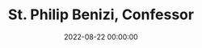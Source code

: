 ---
layout: vesperas
title:  "St. Philip Benizi, Confessor"
latinTitle: "S. Philippi Benitii Confessoris (III. Classis)"
date:   2022-08-22 00:00:00
eventDate:   2022-08-23 17:30:00
categories: jekyll css
incipit: "(c3) De(h)us(h'_) †(,) in(h) ad(h)ju(h)tó-(hi)ri(h)um(h) mé(h)um(h'_) in(h)tén(gh)de.(h.) (::) R/. Dó(h)mi(h)ne(h'_) (,) ad(h) ad(h)ju-(h)ván(h)dum(h) me(h'_) fe(h)stí(gh)na.(h.) (:) Gló-(h)ri-(h)a(h) Pá(h)tri,(h) et(h) Fí-(h)li-(h)o,(h'_) (,) et(h) Spi-(h)rí-(h)tu-(h)i(h) Sán(gh)cto.(h.) (:) Si(h)cut(h) é-(h)rat(h) in(h) prin(h)cí(h)pi-(h)o,(h) et(h) nunc,(h) et(h) sem(h)per(h.) (,) et(h) in(h) saé(h)cu-(h)la(h) sae(h)cu-(h)ló(h)rum.(h) A(gh)men.(h.) (;) Al(h)le-(i)lú(hg~)ia.(g.) (::)"
# First Antiphon
firstAnt: "(c4) QUI(h) há(f)bi(fg)tas(g) *() in(h!iwj) cæ(j_h)lis,(i_[uh:l]j) (,) mi(h)se(h)ré(i')re(h) no(g.)bis.(g.) (::)"
firstAntAnotation: "8. G"
firstAntEng: "Thou who dwellest in heaven, * have mercy on us."
firstPsalmNo: 122
firstPsalm: "(c4)Ad(g) te(h) le(j)vá(j)vi(j) ó(j)cu(j)los(j) me(k jr)os,(j.) *(:) qui(j) há(j)bi(j)tas(i) in(j) cæ(h gr)lis.(g.) (::Z) 2. Ec(j)ce(j) sic(j)ut(j) ó(j)cu(j)li(j) ser(j)vó(k jr)rum,(j.) *(:) in(j) má(j)ni(j)bus(j) do(j)mi(j)nó(j)rum(i) su(j)ó(h gr)rum.(g.) (::Z) 3. Sic(j)ut(j) ó(j)cu(j)li(j) an(j)cíl(j)læ(j) in(j) má(j)ni(j)bus(j) dó(j)mi(j)næ(j) su(k jr)æ:(j.) *(:) i(j)ta(j) ó(j)cu(j)li(j) nos(j)tri(j) ad(j) Dó(j)mi(j)num,(j) De(j)um(j) nos(j)trum,(j) do(j)nec(j) mi(j)se(j)re(j)á(i)tur(j) nos(h gr)tri.(g.) (::Z) 4. Mi(j)se(j)ré(j)re(j) nos(j)tri,(j) Dó(j)mi(j)ne,(j) mi(j)se(j)ré(j)re(j) nos(k jr)tri:(j.) *(:) qui(j)a(j) mul(j)tum(j) re(j)plé(j)ti(j) su(j)mus(j) de(j)spec(i)ti(j)ó(h gr)ne:(g.) (::Z)5. Qui(j)a(j) mul(j)tum(j) re(j)plé(j)ta(j) est(j) á(j)ni(j)ma(j)  nos(k jr)tra:(j.) *(:) op(j)pró(j)bri(j)um(j) ab(j)un(j)dán(j)ti(j)bus,(j) et(j) de(j)spéc(j)ti(j)o(i) su(j)pér(h gr)bis.(g.) (::Z) 6. Gló(j)ri(j)a(j) Pa(j)tri,(j) et(j) Fí(k)li(jr)o,(j.) *(:) et(j) Spi(j)rí(j)tu(i)i(j) Sanc(h gr)to.(g.) (::Z) 7. Sic(j)ut(j) e(j)rat(j) in(j) prin(j)cí(j)pi(j)o,(j) et(j) nunc,(j) et(j) sem(k jr)per,(j.) *(:) et(j) in(j) sǽ(j)cu(j)la(j) sæ(j)cu(j)ló(i)rum.(j) A(h gr)men.(g.) (::Z) [Ant.]() Qui(h) há(f)bi(fg)tas(g) *() in(h!iwj) cæ(j_h)lis,(i_[uh:l]j) (,) mi(h)se(h)ré(i')re(h) no(g.)bis.(g.) (::)"
firstPsalmEng: "1. To thee have I lifted up my eyes, * who dwellest in heaven.<br/>2. Behold as the eyes of servants * are on the hands of their masters,<br/>3. As the eyes of the handmaid are on the hands of her mistress: * so are our eyes unto the Lord our God, until he have mercy on us.<br/>4. Have mercy on us, O Lord, have mercy on us: * for we are greatly filled with contempt.<br/>5. For our soul is greatly filled: * we are a reproach to the rich, and contempt to the proud.<br/>6. Glory be to the Father, and to the Son, * and to the Holy Ghost.<br/>7. As it was in the beginning, is now, * and ever shall be, world without end. Amen.<br/><br/><span class='rubrics'>Ant.</span> Thou who dwellest in heaven, have mercy on us."
# Second Antiphon
secondAnt: "(c4) AD(f)ju(g)tó(h')ri(g)um(f') no(g)strum(f'_) *(,) in(f) nó(e_[uh:l]f)mi(g)ne(fe) Dó(d)mi(d)ni.(d.) (::)"
secondAntAnotation: "1. g2"
secondAntEng: "Our help is * in the name of the Lord."
secondPsalmNo: 123
secondPsalm: "(c4)Ni(f)si(gh) qui(h)a(h) Dó(h)mi(h)nus(h) e(h)rat(h) in(h) no(h)bis,(h) di(ixi)cat(h) nunc(h) Is(g)ra(h)ël:(h.) *(:) ni(h)si(h) qui(h)a(h) Dó(h)mi(h)nus(h) e(h)rat(g) in(f) no(g)bis,(ghg.) (::Z) 2. Cum(h) ex(h)súr(h)ge(h)rent(h) hó(ixi)mi(h)nes(h) in(g) nos,(h.) *(:) for(h)te(h) vi(h)vos(h) de(g)glu(f)tís(g)sent(g) nos:(ghg.) (::Z) 3. Cum(h) i(h)ra(h)sce(h)ré(h)tur(h) fu(h)ror(h) e(h)ó(ixi)rum(h) in(g) nos,(h.) *(:) fór(h)si(h)tan(h) a(h)qua(h) ab(h)sor(g)bu(f)ís(g)set(g) nos.(ghg.) (::Z) 4. Tor(h)rén(h)tem(h) per(h)trans(h)í(h)vit(h) á(ixi)ni(h)ma(h) nos(g)tra:(h.) *(:) fór(h)si(h)tan(h) per(h)trans(h)ís(h)set(h) á(h)ni(h)ma(h) nos(h)tra(h) a(h)quam(h) in(h)to(g)le(f)rá(g)bi(g)lem.(ghg.) (::Z) 5. Be(h)ne(h)díc(ixi)tus(h) Dó(g)mi(h)nus(h.) *(:) qui(h) non(h) de(h)dit(h) nos,(h) in(h) cap(h)ti(h)ó(h)nem(h) dén(h)ti(h)bus(g) e(f)ó(g)rum.(ghg.) (::)
6. A(h)ni(h)ma(h) nos(h)tra(h) sic(h)ut(h) pas(ixi)ser(h) e(h)rép(g)ta(h) est(h.) *(:) de(h) lá(h)que(h)o(g) ve(f)nán(g)ti(g)um.(ghg.) (::Z) 7. Lá(h)que(h)us(ixi) con(h)trí(g)tus(h) est,(h.) *(:) et(h) nos(h) li(h)be(h)rá(g)ti(f) su(g)mus.(ghg.) (::Z) 8. Ad(h)ju(h)tó(h)ri(h)um(h) nos(h)trum(h) in(h) nó(ixi)mi(h)ne(h) Dó(g)mi(h)ni,(h.) *(:) qui(h) fe(h)cit(h) cæ(h)lum(g) et(f) ter(g)ram.(ghg.) (::Z) 9. Gló(h)ri(h)a(h) Pa(ixi)tri,(h) et(h) Fí(g)li(h)o,(h.) *(:) et(h) Spi(h)rí(h)tu(g)i(f) Sanc(g)to.(ghg.) (::Z) 10. Sic(h)ut(h) e(h)rat(h) in(h) prin(h)cí(h)pi(h)o,(h) et(h) nunc,(ixi) et(h) sem(g)per,(h.) *(:) et(h) in(h) sǽ(h)cu(h)la(h) sæ(h)cu(h)ló(g)rum.(f) A(g)men.(ghg.) (::Z) [Ant.]() Ad(f)ju(g)tó(h')ri(g)um(f') no(g)strum(f'_) in(f) nó(e_[uh:l]f)mi(g)ne(fe) Dó(d)mi(d)ni.(d.) (::)"
secondPsalmEng: "1. If it had not been that the Lord was with us, let Israel now say: * If it had not been that the Lord was with us,<br/>2. When men rose up against us, * perhaps they had swallowed us up alive.<br/>3. When their fury was enkindled against us, * perhaps the waters had swallowed us up.<br/>4. Our soul hath passed through a torrent: * perhaps our soul had passed through a water insupportable.<br/>5. Blessed be the Lord, * who hath not given us to be a prey to their teeth.<br/>6. Our soul hath been delivered as a sparrow * out of the snare of the fowlers.<br/>7. The snare is broken, * and we are delivered.<br/>8. Our help is in the name of the Lord, * who made heaven and earth.<br/>9. Glory be to the Father, and to the Son, * and to the Holy Ghost.<br/>10. As it was in the beginning, is now, * and ever shall be, world without end. Amen.<br/><br/><span class='rubrics'>Ant.</span> Our help is in the name of the Lord."
# Third Antiphon
thirdAnt: "(c4) IN(d) cir(e_[uh:l]f)cú(g)i(e)tu(gh) pó(f)pu(e)li(d') su(e)i(d_c) *() Dó(ffg)mi(f)nus,(f.) (;) ex(f) hoc(ghg) nunc(h) et(f) us(e_[uh:l]f)que(g) in(fe) sǽ(d)cu(d)lum.(d.) (::)"
thirdAntAnotation: "1. f"
thirdAntEng: "The Lord standeth round his people * from this time forth and for evermore."
thirdPsalmNo: 124
thirdPsalm: "(c4)Qui(f) con(gh)fí(h)dunt(h) in(h) Dó(h)mi(h)no,(h) sic(ixi)ut(h) mons(h) Si(g)on:(h.) *(:) non(h) com(h)mo(h)vé(h)bi(h)tur(h) in(h) æ(h)tér(h)num,(h) qui(h) há(h)bi(h)tat(h) in(g) Je(f)rú(gh)sa(g)lem.(gf..) (::Z) 2. Mon(h)tes(h) in(h) cir(h)cú(h)i(h)tu(h) e(h)jus: †(g.) et(h) Dó(h)mi(h)nus(h) in(h) cir(h)cú(h)i(h)tu(h) pó(ixi)pu(h)li(h) su(g)i,(h.) *(:) ex(h) hoc(h) nunc(h) et(h) us(h)que(g) in(f) sǽ(gh)cu(g)lum.(gf..) (::Z) 3. Qui(h)a(h) non(h) re(h)lín(h)quet(h) Dó(h)mi(h)nus(h) vir(h)gam(h) pec(h)ca(h)tó(h)rum(h) su(h)per(h) sor(ixi)tem(h) jus(h)tó(g)rum:(h.) *(:) ut(h) non(h) ex(h)tén(h)dant(h) jus(h)ti(h) ad(h) in(h)i(h)qui(h)tá(h)tem(h) ma(g)nus(f) su(gh)as.(gf..) (::Z) 4. Bé(h)ne(h)fac,(h) Dó(ixi)mi(h)ne,(h) bo(g)nis,(h.) *(:) et(h) rec(g)tis(f) cor(gh)de.(gf..) (::Z) 5. De(h)cli(h)nán(h)tes(h) au(h)tem(h) in(h) ob(h)li(h)ga(h)ti(h)ó(h)nes(h) ad(h)dú(h)cet(h) Dó(h)mi(h)nus(h) cum(h) o(h)pe(h)rán(h)ti(h)bus(h) in(h)i(ixi)qui(h)tá(g)tem:(h.) *(:) pax(h) su(g)per(f) Is(gh)ra(g)ël.(gf..) (::Z) 6. Gló(h)ri(h)a(h) Pa(ixi)tri,(h) et(h) Fí(g)li(h)o,(h.) *(:) et(h) Spi(h)rí(h)tu(g)i(f) Sanc(gh)to.(gf..) (::Z) 7. Sic(h)ut(h) e(h)rat(h) in(h) prin(h)cí(h)pi(h)o,(h) et(h) nunc,(ixi) et(h) sem(g)per,(h.) *(:) et(h) in(h) sǽ(h)cu(h)la(h) sæ(h)cu(h)ló(g)rum.(f) A(gh)men.(gf..) (::Z) [Ant.]() In(d) cir(e_[uh:l]f)cú(g)i(e)tu(gh) pó(f)pu(e)li(d') su(e)i(d_c) Dó(ffg)mi(f)nus,(f.) (;) ex(f) hoc(ghg) nunc(h) et(f) us(e_[uh:l]f)que(g) in(fe) sǽ(d)cu(d)lum.(d.) (::)"
thirdPsalmEng: "1. They that trust in the Lord shall be as mount Sion: * he shall not be moved for ever that dwelleth in Jerusalem.<br/> 2. Mountains are round about it: * so the Lord is round about his people from henceforth now and for ever.<br/> 3. For the Lord will not leave the rod of sinners upon the lot of the just: * that the just may not stretch forth their hands to iniquity.<br/>4. Do good, O Lord, to those that are good, * and to the upright of heart.<br/>5. But such as turn aside into bonds, the Lord shall lead out with the workers of iniquity: * peace upon Israel.<br/>6. Glory be to the Father, and to the Son, * and to the Holy Ghost.<br/>7. As it was in the beginning, is now, * and ever shall be, world without end. Amen.<br/><br/><span class='rubrics'>Ant.</span> The Lord standeth round his people from this time forth and for evermore."
# Fourth Antiphon
fourthAnt: "(c3) MA(e)gni(g')fi(h)cá(i)vit(g_[uh:l]h) Dó(i_[uh:l]j)mi(ji)nus(i.) *(,) fá(h)ce(g')re(h) no(i)bís(hg)cum :(e.) (;) fa(f)cti(ed) su(f'_)mus(h) læ(g)tán(e.)tes.(e.) (::)"
fourthAntAnotation: "7. a"
fourthAntEng: "The Lord hath * done great things for us, whereof we rejoice."
fourthPsalmNo: 125
fourthPsalm: "(c3)In(hg) con(hi)ver(i)tén(i)do(i) Dó(i)mi(i)nus(i) cap(i)ti(i)vi(i)tá(k)tem(j) Si(i)on:(j.) *(:) fac(i)ti(i) su(i)mus(i) sic(i)ut(i) con(j)so(i)lá(h)ti:(gf..) (::Z) 2. Tunc(i) re(i)plé(i)tum(i) est(i) gáu(i)di(i)o(k) os(j) nos(i)trum:(j.) *(:) et(i) lin(i)gua(i) nos(i)tra(i) ex(i)sul(i)ta(j)ti(i)ó(h)ne.(gf..) (::Z) 3. Tunc(i) di(i)cent(i) in(k)ter(j) Gen(i)tes:(j.) *(:) Ma(i)gni(i)fi(i)cá(i)vit(i) Dó(i)mi(i)nus(i) fá(i)ce(i)re(j) cum(i) e(h)is.(gf..) (::Z) 4. Ma(i)gni(i)fi(i)cá(i)vit(i) Dó(i)mi(i)nus(i) fá(i)ce(i)re(k) no(j)bís(i)cum:(j.) *(:) fac(i)ti(i) su(j)mus(i) læ(i)tán(h)tes.(gf..) (::Z) 5. Con(i)vér(i)te,(i) Dó(i)mi(i)ne,(i) cap(i)ti(i)vi(i)tá(k)tem(j) nos(i)tram,(j.) *(:) sic(i)ut(i) tor(j)rens(i) in(i) aus(h)tro.(gf..) (::Z) 6. Qui(i) sé(i)mi(i)nant(k) in(j) lá(i)cri(j)mis,(j.) *(:) in(i) ex(i)sul(i)ta(i)ti(i)ó(j)ne(i) me(h)tent.(gf..) (::) 7. E(i)ún(i)tes(i) i(k)bant(j) et(j) fle(i)bant,(j.) *(:) mit(i)tén(i)tes(i) sé(j)mi(i)na(i) su(h)a.(gf..) (::Z) 8. Ve(i)ni(i)én(i)tes(i) au(i)tem(i) vé(i)ni(i)ent(i) cum(i) ex(i)sul(i)ta(k)ti(j)ó(i)ne,(j.) *(:) por(i)tán(i)tes(i) ma(i)ní(j)pu(i)los(i) su(h)os.(gf..) (::Z) 9. Gló(i)ri(i)a(i) Pa(k)tri,(j) et(j) Fí(i)li(j)o,(j.) *(:) et(i) Spi(i)rí(j)tu(i)i(i) Sanc(h)to.(gf..) (::Z) 10. Sic(i)ut(i) e(i)rat(i) in(i) prin(i)cí(i)pi(i)o,(i) et(i) nunc,(k) et(j) sem(i)per,(j.) *(:) et(i) in(i) sǽ(i)cu(i)la(i) sæ(i)cu(i)ló(j)rum.(i) A(h)men.(gf..) (::Z) [Ant.]() Ma(e)gni(g')fi(h)cá(i)vit(g_[uh:l]h) Dó(i_[uh:l]j)mi(ji)nus(i.) (,) fá(h)ce(g')re(h) no(i)bís(hg)cum :(e.) (;) fa(f)cti(ed) su(f'_)mus(h) læ(g)tán(e.)tes.(e.) (::)"
fourthPsalmEng: "1. When the Lord brought back the captivity of Sion, * we became like men comforted.<br/> 2. Then was our mouth filled with gladness; * and our tongue with joy.<br/> 3. Then shall they say among the Gentiles: * The Lord hath done great things for them.<br/> 4. The Lord hath done great things for us: * we are become joyful.<br/> 5. Turn again our captivity, O Lord, * as a stream in the south.<br/> 6. They that sow in tears * shall reap in joy.<br/> 7. Going they went and wept, * casting their seeds.<br/> 8. But coming they shall come with joyfulness, * carrying their sheaves.<br/> 9. Glory be to the Father, and to the Son, * and to the Holy Ghost.<br/> 10. As it was in the beginning, is now, * and ever shall be, world without end. Amen.<br/><br/><span class='rubrics'>Ant.</span> The Lord hath done great things for us, whereof we rejoice."
# Fifth Antiphon
fifthAnt: "(c3) DO(f')mi(e)nus(f) æ(df)dí(h')fi(i)cet(h) *() no(ij)bis(i') do(h)mum,(h.) (;) et(i) cu(h)stó(gh)di(f)at(fe) ci(f)vi(e)tá(d.)tem.(d.) (::)"
fifthAntAnotation: "5. a"
fifthAntEng: "The Lord builds * the house and keeps the city."
fifthPsalmNo: 126
fifthPsalm: "(c3)Ni(d)si(f) Dó(h)mi(h)nus(h) æ(h)di(h)fi(h)cá(h)ve(h)rit(h) do(i)mum,(h.) *(:) in(h) va(h)num(h) la(h)bo(h)ra(h)vé(h)runt(h) qui(h) æ(h)dí(i)fi(g)cant(g) e(h)am.(f.) (::Z) 2. Ni(h)si(h) Dó(h)mi(h)nus(h) cus(h)to(h)dí(h)e(h)rit(h) ci(h)vi(h)tá(i)tem,(h.) *(:) frus(h)tra(h) ví(h)gi(h)lat(h) qui(h) cus(h)tó(i)dit(g) e(h)am.(f.) (::Z) 3. Va(h)num(h) est(h) vo(h)bis(h) an(h)te(h) lu(h)cem(h) súr(i)ge(h)re:(h.) *(:) súr(h)gi(h)te(h) post(h)quam(h) se(h)dé(h)ri(h)tis,(h) qui(h) man(h)du(h)cá(h)tis(h) pa(i)nem(g) do(g)ló(h)ris.(f.) (::Z) 4. Cum(h) dé(h)de(h)rit(h) di(h)léc(h)tis(h) su(h)is(h) som(i)num:(h.) *(:) ec(h)ce(h) he(h)ré(h)di(h)tas(h) Dó(h)mi(h)ni(h) fí(h)li(h)i:(h) mer(h)ces,(h) fruc(i)tus(g) ven(h)tris.(f.) (::Z) 5. Sic(h)ut(h) sa(h)gít(h)tæ(h) in(h) ma(h)nu(h) pot(h)én(i)tis:(h.) *(:) i(h)ta(h) fí(h)li(h)i(h) ex(i)cus(g)só(h)rum.(f.) (::Z) 6. Be(h)á(h)tus(h) vir(h) qui(h) im(h)plé(h)vit(h) de(h)si(h)dé(h)ri(h)um(h) su(h)um(h) ex(h) ip(i)sis:(h.) *(:) non(h) con(h)fun(h)dé(h)tur(h) cum(h) lo(h)qué(h)tur(h) in(h)i(h)mí(h)cis(h) su(i)is(g) in(g) por(h)ta.(f.) (::Z) 7. Gló(h)ri(h)a(h) Pa(h)tri,(h) et(h) Fí(i)li(h)o,(h.) *(:) et(h) Spi(h)rí(i)tu(g)i(g) Sanc(h)to.(f.) (::Z) 8. Sic(h)ut(h) e(h)rat(h) in(h) prin(h)cí(h)pi(h)o,(h) et(h) nunc,(h) et(h) sem(i)per,(h.) *(:) et(h) in(h) sǽ(h)cu(h)la(h) sæ(h)cu(h)ló(i)rum.(g) A(h)men.(f.) (::Z) [Ant.]() Do(f')mi(e)nus(f) æ(df)dí(h')fi(i)cet(h) no(ij)bis(i') do(h)mum,(h.) (;) et(i) cu(h)stó(gh)di(f)at(fe) ci(f)vi(e)tá(d.)tem.(d.) (::)"
fifthPsalmEng: "1. Unless the Lord build the house, * they labour in vain that build it.<br/> 2. Unless the Lord keep the city, * he watcheth in vain that keepeth it.<br/> 3. It is vain for you to rise before light, * rise ye after you have sitten, you that eat the bread of sorrow.<br/> 4. When he shall give sleep to his beloved, * behold the inheritance of the Lord are children: the reward, the fruit of the womb.<br/> 5. As arrows in the hand of the mighty, * so the children of them that have been shaken.<br/> 6. Blessed is the man that hath filled the desire with them; * he shall not be confounded when he shall speak to his enemies in the gate.<br/> 7. Glory be to the Father, and to the Son, * and to the Holy Ghost.<br/> 8. As it was in the beginning, is now, * and ever shall be, world without end. Amen.<br/><br/> <span class='rubrics'>Ant.</span> The Lord builds the house and keeps the city."
# Chapter:
chapterBibRef: "Sir 31:8-9"
chapter: "(c3) Be(h)á(h)tus(h) vir,(h) qui(h) in(h)vén(h)tus(h) est(h) si(h)ne(h) má(h)cu(h)la,(h) et(h) qui(h) post(h) au(h)rum(h) non(h) áb(h)i(h)it,(h) nec(h) spe(h)rá(h)vit(h) in(h) pe(h)cú(h)ni(h)a(h) et(h) the(h)sáu(h)ris.(h.) (:) Quis(g) est(g) hic,(g) et(g) lau(g)dá(g)bi(g)mus(f) e(g)um?(gh..) (:) fe(h)cit(h) e(h)nim(h) mi(h)ra(h)bí(h)li(h)a(h) in(h) vi(h)ta(h) su(f)a.(ef..) (::Z) R/. De(h)o(h) grá(f)ti(e)as(ef..) (::)"
chapterEng: "Blessed is the rich man that is found without blemish: and that hath not gone after gold, nor put his trust in money nor in treasures. Who is he, and we will praise him? for he hath done wonderful things in his life."
# Hymn:
hymn: "(c4) I(ghg)ste(e) Con(f)fés(ed)sor(de) Dó(c')mi(e)ni,(g') co(h)lén(h)tes(g.) (;) Quem(ghg) pi(e)e(f) lau(ed)dant(de) pó(c')pu(e)li(g') per(h) or(h)bem,(g.) (:) Hac(j) di(h')e(j) læ(ih)tus(gf) mé(h')ru(j)it(i') su(h)pré(g)mos(hih.) (,) Lau(g)dis(e') ho(f)nó(g.)res.(g.) (::Z) 2. Qui(ghg) pi(e)us,(f) pru(ed)dens,(de) hú(c')mi(e)lis,(g') pu(h)dí(h)cus,(g.) (;) Só(ghg)bri(e)am(f) du(ed)xit(de) si(c')ne(e) la(g')be(h) vi(h)tam,(g.) (:) Do(j)nec(h') hu(j)má(ih)nos(gf) a(h')ni(j)má(i')vit(h) au(g)ræ(hih.) (,) Spí(g)ri(e')tus(f) ar(g.)tus.(g.) (::Z) 3. Cu(ghg)jus(e) ob(f) præ(ed)stans(de) mé(c')ri(e)tum(g') fre(h)quén(h)ter,(g.) (;) Æ(ghg)gra(e) quæ(f) pas(ed)sim(de) ja(c')cu(e)é(g')re(h) mem(h)bra,(g.) (:) Ví(j)ri(h')bus(j) mor(ih)bi(gf) dó(h')mi(j)tis,(i') sa(h)lú(g)ti(hih.) (,) Re(g)sti(e')tu(f)ún(g.)tur.(g.) (::Z) 4. No(ghg)ster(e) hinc(f) il(ed)li(de) cho(c')rus(e) ob(g')se(h)quén(h)tem(g.) (;) Cón(ghg)ci(e)nit(f) lau(ed)dem(de) ce(c')le(e)brés(g')que(h) pal(h)mas,(g.) (:) Ut(j) pi(h')is(j) e(ih)jus(gf) pré(h')ci(j)bus(i') ju(h)vé(g)mur(hih.) (,) O(g)mne(e') per(f) æ(g.)vum.(g.) (::Z) 5. Sit(ghg) sa(e)lus(f) il(ed)li,(de) de(c')cus,(e) at(g')que(h) vir(h)tus,(g.) (;) Qui(ghg) su(e)per(f) cæ(ed)li(de) só(c')li(e)o(g') co(h)rú(h)scans,(g.) (:) Tó(j)ti(h')us(j) mun(ih)di(gf) sé(h')ri(j)em(i') gu(h)bér(g)nat,(hih.) (,) Tri(g)nus(e') et(f) u(g.)nus.(g.) (::) A(ghg)men.(fg..) (::)"
hymnAnnotation: "8."
hymnEng: "1. This the confessor of the Lord, whose triumph<br/> Now all the faithful celebrate, with gladness<br/> On this feast day year by year receiveth<br/> Merited honors.<br/> <br/>2. Saintly and prudent, modest in behaviour,<br/> Peaceful and sober, chaste was he, and lowly.<br/> While that life’s vigour, coursing through his members,<br/> Quickened his being.<br/> <br/>3. Sick ones of old time, to his tomb resorting,<br/> Sorely by ailments manifold afflicted,<br/> Oft-times have welcomed health and strength returning,<br/> At his petition.<br/> <br/>4. Whence we in chorus gladly do him honour,<br/> Chanting his praises with devout affection,<br/> That in his merits we may have a portion,<br/> Now and forever.<br/> <br/>5. His be the glory, power and salvation,<br/> Who over all things reigneth in the highest,<br/> Earth’s mighty fabric ruling and directing,<br/> Onely and Trinal.<br/> Amen."
hymnVer: "Justum dedúxit Dóminus per vias rectas."
hymnVerEng: "The Lord guided the just in right paths."
hymnRes: "Et osténdit illi regnum Dei."
hymnResEng: "And showed him the kingdom of God."
# Magnificat
magnifAnt: "(c3) HIC(e) vir,(eh) de(f)spí(f')ci(e)ens(d) mun(e_[uh:l]f)dum(e.) *(,) et(g') ter(h)ré(i)na,(hf) tri(h')úm(h)phans,(g.) (;) di(i')ví(i)ti(h')as(h) cæ(iji)lo(hg/h!i!h'_5) (,) cón(f)di(e')dit(f) o(f!gwh'!iv)re,(h) ma(e.)nu.(e.) (::)"
magnifAntAnotation: "8 G."
magnifAntEng: "Lo, a servant of God * who esteemed but little things earthly. And by word and work laid him up treasure in heaven."
magnificat: "(c3)Ma(e)gní(fe)fi(eh)cat(h.) +(:) á(h)ni(h)ma(h) me(g)a(h) Dó(f)mi(e)num.(e.) (::Z) 2. Et(e) ex(f)sul(h)tá(h)vit(h) spí(h)ri(h)tus(h) me(i)us(h.) *(:) in(h) De(h)o(h) sa(h)lu(h)tá(g)ri(h) me(f)o.(e.) (::Z) 3. Qui(e)a(f) re(h)spé(h)xit(h) hu(h)mi(h)li(h)tá(h)tem(h) an(h)cíl(h)læ(h) su(i)æ:(h.) *(:) ec(h)ce(h) e(h)nim(h) ex(h) hoc(h) be(h)á(h)tam(h) me(h) di(h)cent(h) om(h)nes(h) ge(h)ne(h)ra(g)ti(h)ó(f)nes.(e.) (::Z) 4. Qui(e)a(f) fe(h)cit(h) mi(h)hi(h) ma(h)gna(h) qui(h) pot(i)ens(h) est:(h.) *(:) et(h) sanc(h)tum(h) no(g)men(h) e(f)jus.(e.) (::Z) 5. Et(e) mi(f)se(h)ri(h)cór(h)di(h)a(h) e(h)jus(h) a(h) pro(h)gé(h)ni(h)e(h) in(h) pro(h)gé(i)ni(h)es(h.) *(:) ti(h)mén(h)ti(g)bus(h) e(f)um.(e.) (::Z) 6. Fe(e)cit(f) pot(h)én(h)ti(h)am(h) in(h) brá(h)chi(h)o(h) su(i)o:(h.) *(:) di(h)spér(h)sit(h) su(h)pér(h)bos(h) men(h)te(h) cor(g)dis(h) su(f)i.(e.) (::Z) 7. De(e)pó(f)su(h)it(h) pot(h)én(h)tes(h) de(h) se(i)de,(h.) *(:) et(h) ex(h)al(h)tá(g)vit(h) hú(f)mi(e)les.(e.) (::Z) 8. E(e)su(f)ri(h)én(h)tes(h) im(h)plé(h)vit(h) bo(i)nis:(h.) *(:) et(h) dí(h)vi(h)tes(h) di(h)mí(h)sit(g) in(h)á(f)nes.(e.) (::Z) 9. Su(e)scé(f)pit(h) Is(h)ra(h)ël(h) pú(h)e(h)rum(h) su(i)um,(h.) *(:) re(h)cor(h)dá(h)tus(h) mi(h)se(h)ri(h)cór(h)di(g)æ(h) su(f)æ.(e.) (::Z) 10. Sic(e)ut(f) lo(h)cú(h)tus(h) est(h) ad(h) pa(h)tres(h) nos(i)tros,(h.) *(:) A(h)bra(h)ham(h) et(h) sé(h)mi(h)ni(h) e(h)jus(g) in(h) sǽ(f)cu(e)la.(e.) (::Z) 11. Gló(e)ri(f)a(h) Pa(h)tri,(h) et(h) Fí(i)li(h)o,(h.) *(:) et(h) Spi(h)rí(h)tu(g)i(h) Sanc(f)to.(e.) (::Z) 12. Sic(e)ut(f) e(h)rat(h) in(h) prin(h)cí(h)pi(h)o,(h) et(h) nunc,(h) et(h) sem(i)per,(h.) *(:) et(h) in(h) sǽ(h)cu(h)la(h) sæ(h)cu(h)ló(g)rum.(h) A(f)men.(e.) (::Z) [Ant.]() Hic(e) vir,(eh) de(f)spí(f')ci(e)ens(d) mun(e_[uh:l]f)dum(e.) (,) et(g') ter(h)ré(i)na,(hf) tri(h')úm(h)phans,(g.) (;) di(i')ví(i)ti(h')as(h) cæ(iji)lo(hg/h!i!h'_5) (,) cón(f)di(e')dit(f) o(f!gwh'!iv)re,(h) ma(e.)nu.(e.) (::)"
magnificatEng: "1. My soul <span class='rubrics'>✠</span> doth magnify the Lord.<br/> 2. And my spirit hath rejoiced * in God my Saviour.<br/> 3. Because he hath regarded the humility of his handmaid; * for behold from henceforth all generations shall call me blessed.<br/> 4. Because he that is mighty, hath done great things to me; * and holy is his name.<br/> 5. And his mercy is from generation unto generations, * to them that fear him.<br/> 6. He hath shewed might in his arm: * he hath scattered the proud in the conceit of their heart.<br/> 7. He hath put down the mighty from their seat, * and hath exalted the humble.<br/> 8. He hath filled the hungry with good things; * and the rich he hath sent empty away.<br/> 9. He hath received Israel his servant, * being mindful of his mercy:<br/> 10. As he spoke to our fathers, * to Abraham and to his seed for ever.<br/>11. Glory be to the Father, and to the Son, * and to the Holy Ghost.<br/>12. As it was in the beginning, is now, * and ever shall be, world without end. Amen.<br/><span class='rubrics'>Ant.</span> Lo, a servant of God * who esteemed but little things earthly. And by word and work laid him up treasure in heaven."
# Collect
collect: "Deus, qui per beátum Philíppum Confessórem tuum, exímium nobis humilitátis exémplum tribuísti: da fámulis tuis próspera mundi ex ejus imitatióne despícere, et cæléstia semper inquírere.<br/>Per Dóminum nostrum Jesum Christum, Fílium tuum: qui tecum vivit et regnat in unitáte Spíritus Sancti, Deus, per ómnia sǽcula sæculórum."
collectEng: "O God, Who hast given us in thy blessed Confessor Philip a wonderful example of lowliness, grant unto thy servants walking in his steps to set little store by the pleasant things of this life, and to seek ever for that glory which Thou hast prepared in heaven.<br/>Through Jesus Christ, thy Son our Lord, Who liveth and reigneth with thee, in the unity of the Holy Ghost, God, world without end."
---